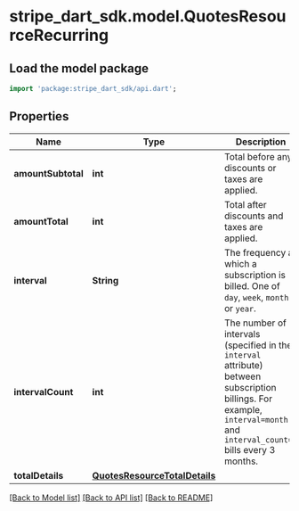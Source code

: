 # stripe_dart_sdk.model.QuotesResourceRecurring

## Load the model package
```dart
import 'package:stripe_dart_sdk/api.dart';
```

## Properties
Name | Type | Description | Notes
------------ | ------------- | ------------- | -------------
**amountSubtotal** | **int** | Total before any discounts or taxes are applied. | 
**amountTotal** | **int** | Total after discounts and taxes are applied. | 
**interval** | **String** | The frequency at which a subscription is billed. One of `day`, `week`, `month` or `year`. | 
**intervalCount** | **int** | The number of intervals (specified in the `interval` attribute) between subscription billings. For example, `interval=month` and `interval_count=3` bills every 3 months. | 
**totalDetails** | [**QuotesResourceTotalDetails**](QuotesResourceTotalDetails.md) |  | 

[[Back to Model list]](../README.md#documentation-for-models) [[Back to API list]](../README.md#documentation-for-api-endpoints) [[Back to README]](../README.md)


